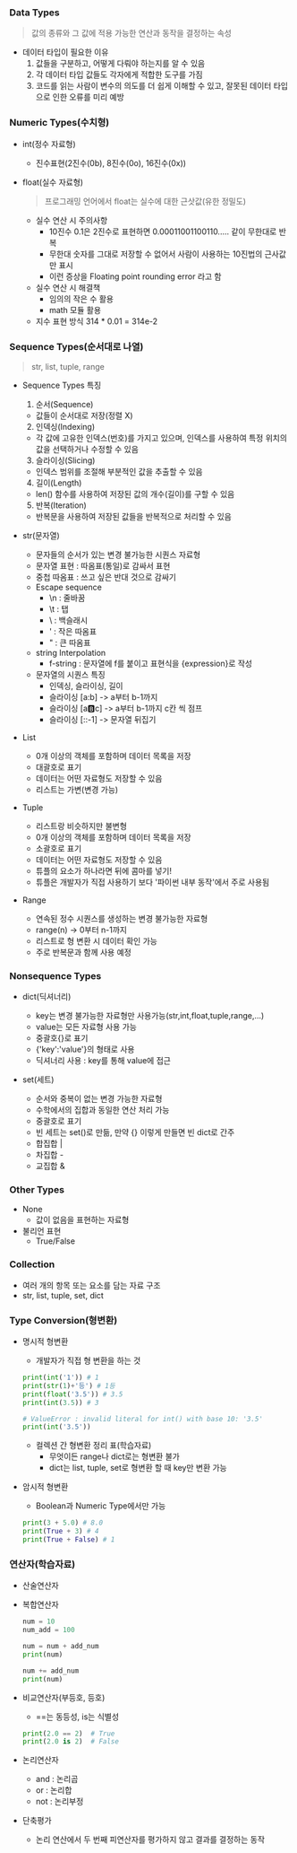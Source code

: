 ### Data Types
> 값의 종류와 그 값에 적용 가능한 연산과 동작을 결정하는 속성
- 데이터 타입이 필요한 이유
  1. 값들을 구분하고, 어떻게 다뤄야 하는지를 알 수 있음
  2. 각 데이터 타입 값들도 각자에게 적합한 도구를 가짐
  3. 코드를 읽는 사람이 변수의 의도를 더 쉽게 이해할 수 있고, 잘못된 데이터 타입으로 인한 오류를 미리 예방

### Numeric Types(수치형)
- int(정수 자료형)
  - 진수표현(2진수(0b), 8진수(0o), 16진수(0x))

- float(실수 자료형)
  >프로그래밍 언어에서 float는 실수에 대한 근삿값(유한 정밀도)
  - 실수 연산 시 주의사항
    - 10진수 0.1은 2진수로 표현하면 0.00011001100110..... 같이 무한대로 반복
    - 무한대 숫자를 그대로 저장할 수 없어서 사람이 사용하는 10진법의 근사값만 표시
    - 이런 증상을 Floating point rounding error 라고 함
  - 실수 연산 시 해결책
    - 임의의 작은 수 활용
    - math 모듈 활용
  - 지수 표현 방식
  314 * 0.01 = 314e-2
  
### Sequence Types(순서대로 나열)
> str, list, tuple, range

- Sequence Types 특징
  1. 순서(Sequence)
    - 값들이 순서대로 저장(정렬 X)
  2. 인덱싱(Indexing)
    - 각 값에 고유한 인덱스(번호)를 가지고 있으며, 인덱스를 사용하여 특정 위치의 값을 선택하거나 수정할 수 있음
  3. 슬라이싱(Slicing)
    - 인덱스 범위를 조절해 부분적인 값을 추출할 수 있음
  4. 길이(Length)
    - len() 함수를 사용하여 저장된 값의 개수(길이)를 구할 수 있음
  5. 반복(Iteration)
    - 반복문을 사용하여 저장된 값들을 반복적으로 처리할 수 있음

- str(문자열)
  - 문자들의 순서가 있는 변경 불가능한 시퀀스 자료형
  - 문자열 표현 : 따옴표(통일)로 감싸서 표현
  - 중첩 따옴표 : 쓰고 싶은 반대 것으로 감싸기
  - Escape sequence
    - \n : 줄바꿈
    - \t : 탭
    - \\ : 백슬래시
    - \' : 작은 따옴표
    - \" : 큰 따옴표
  - string Interpolation
    - f-string : 문자열에 f를 붙이고 표현식을 {expression}로 작성
  - 문자열의 시퀀스 특징
    - 인덱싱, 슬라이싱, 길이
    - 슬라이싱 [a:b] -> a부터 b-1까지
    - 슬라이싱 [a:b:c] -> a부터 b-1까지 c칸 씩 점프
    - 슬라이싱 [::-1] -> 문자열 뒤집기
- List
  - 0개 이상의 객체를 포함하며 데이터 목록을 저장
  - 대괄호로 표기
  - 데이터는 어떤 자료형도 저장할 수 있음
  - 리스트는 가변(변경 가능)

- Tuple
  - 리스트랑 비슷하지만 불변형
  - 0개 이상의 객체를 포함하며 데이터 목록을 저장
  - 소괄호로 표기
  - 데이터는 어떤 자료형도 저장할 수 있음
  - 튜플의 요소가 하나라면 뒤에 콤마를 넣기!
  - 튜플은 개발자가 직접 사용하기 보다 '파이썬 내부 동작'에서 주로 사용됨

- Range
  - 연속된 정수 시퀀스를 생성하는 변경 불가능한 자료형
  - range(n) -> 0부터 n-1까지
  - 리스트로 형 변환 시 데이터 확인 가능
  - 주로 반복문과 함께 사용 예정
  
### Nonsequence Types
- dict(딕셔너리)
  - key는 변경 불가능한 자료형만 사용가능(str,int,float,tuple,range,...)
  - value는 모든 자료형 사용 가능
  - 중괄호{}로 표기
  - {'key':'value'}의 형태로 사용
  - 딕셔너리 사용 : key를 통해 value에 접근

- set(세트)
  - 순서와 중복이 없는 변경 가능한 자료형
  - 수학에서의 집합과 동일한 연산 처리 가능
  - 중괄호로 표기
  - 빈 세트는 set()로 만듦, 만약 {} 이렇게 만들면 빈 dict로 간주
  - 합집합 |
  - 차집합 -
  - 교집합 &

### Other Types
- None
  - 값이 없음을 표현하는 자료형
- 불리언 표현
  - True/False

### Collection
- 여러 개의 항목 또는 요소를 담는 자료 구조
- str, list, tuple, set, dict

### Type Conversion(형변환)
- 명시적 형변환
  - 개발자가 직접 형 변환을 하는 것
  ```python
  print(int('1')) # 1
  print(str(1)+'등') # 1등
  print(float('3.5')) # 3.5
  print(int(3.5)) # 3

  # ValueError : invalid literal for int() with base 10: '3.5'
  print(int('3.5'))
  ```
  - 컬렉션 간 형변환 정리 표(학습자료)
    - 무엇이든 range나 dict로는 형변환 불가
    - dict는 list, tuple, set로 형변환 할 때 key만 변환 가능


- 암시적 형변환
  - Boolean과 Numeric Type에서만 가능
  ```python
  print(3 + 5.0) # 8.0
  print(True + 3) # 4
  print(True + False) # 1
  ```
### 연산자(학습자료)
- 산술연산자

- 복합연산자
  ```python
  num = 10
  num_add = 100

  num = num + add_num
  print(num)

  num += add_num
  print(num)
  ```
- 비교연산자(부등호, 등호)
  - ==는 동등성, is는 식별성
  ```python
  print(2.0 == 2)  # True
  print(2.0 is 2)  # False
  ```
- 논리연산자
  - and : 논리곱
  - or : 논리합
  - not : 논리부정

- 단축평가
  - 논리 연산에서 두 번째 피연산자를 평가하지 않고 결과를 결정하는 동작